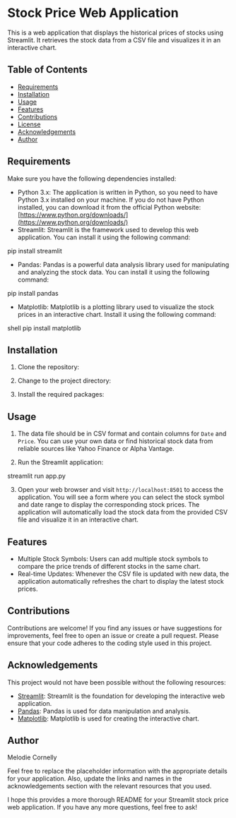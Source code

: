 

# Stock Price Web Application

This is a web application that displays the historical prices of stocks using Streamlit. It retrieves the stock data from a CSV file and visualizes it in an interactive chart.

## Table of Contents

- [Requirements](#requirements)
- [Installation](#installation)
- [Usage](#usage)
- [Features](#features)
- [Contributions](#contributions)
- [License](#license)
- [Acknowledgements](#acknowledgements)
- [Author](#author)

## Requirements

Make sure you have the following dependencies installed:

- Python 3.x: The application is written in Python, so you need to have Python 3.x installed on your machine. If you do not have Python installed, you can download it from the official Python website: [https://www.python.org/downloads/](https://www.python.org/downloads/)
- Streamlit: Streamlit is the framework used to develop this web application. You can install it using the following command:


pip install streamlit


- Pandas: Pandas is a powerful data analysis library used for manipulating and analyzing the stock data. You can install it using the following command:


pip install pandas


- Matplotlib: Matplotlib is a plotting library used to visualize the stock prices in an interactive chart. Install it using the following command:

shell
pip install matplotlib


## Installation

1. Clone the repository:

2. Change to the project directory:


3. Install the required packages:


## Usage

1.  The data file should be in CSV format and contain columns for `Date` and `Price`. You can use your own data or find historical stock data from reliable sources like Yahoo Finance or Alpha Vantage.

2. Run the Streamlit application:


streamlit run app.py


3. Open your web browser and visit `http://localhost:8501` to access the application. You will see a form where you can select the stock symbol and date range to display the corresponding stock prices. The application will automatically load the stock data from the provided CSV file and visualize it in an interactive chart.

## Features

- Multiple Stock Symbols: Users can add multiple stock symbols to compare the price trends of different stocks in the same chart.
- Real-time Updates: Whenever the CSV file is updated with new data, the application automatically refreshes the chart to display the latest stock prices.

## Contributions

Contributions are welcome! If you find any issues or have suggestions for improvements, feel free to open an issue or create a pull request. Please ensure that your code adheres to the coding style used in this project.


## Acknowledgements

This project would not have been possible without the following resources:

- [Streamlit](https://streamlit.io): Streamlit is the foundation for developing the interactive web application.
- [Pandas](https://pandas.pydata.org): Pandas is used for data manipulation and analysis.
- [Matplotlib](https://matplotlib.org): Matplotlib is used for creating the interactive chart.

## Author

Melodie Cornelly

Feel free to replace the placeholder information with the appropriate details for your application. Also, update the links and names in the acknowledgements section with the relevant resources that you used.

I hope this provides a more thorough README for your Streamlit stock price web application. If you have any more questions, feel free to ask!
